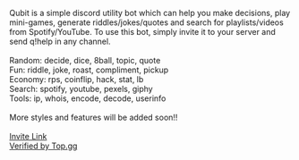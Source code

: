 Qubit is a simple discord utility bot which can help you make decisions, play mini-games, generate riddles/jokes/quotes and search for playlists/videos from Spotify/YouTube. To use this bot, simply invite it to your server and send q!help in any channel.</br></br>
Random: decide, dice, 8ball, topic, quote</br>
Fun: riddle, joke, roast, compliment, pickup</br>
Economy: rps, coinflip, hack, stat, lb</br>
Search: spotify, youtube, pexels, giphy</br>
Tools: ip, whois, encode, decode, userinfo</br></br>
More styles and features will be added soon!!</br></br>
 [Invite Link](https://discord.com/oauth2/authorize?client_id=826031374766440459&scope=bot&permissions=19520)</br>
 [Verified by Top.gg](https://top.gg/bot/826031374766440459)
